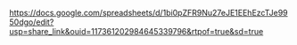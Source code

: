 https://docs.google.com/spreadsheets/d/1bi0pZFR9Nu27eJE1EEhEzcTJe9950dgo/edit?usp=share_link&ouid=117361202984645339796&rtpof=true&sd=true


